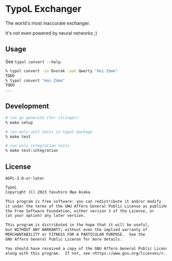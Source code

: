 # TypoL Exchanger

The world's most inaccurate exchanger.

It's not even powered by neural networks ;)


## Usage

See `typol convert --help`.

```zsh
% typol convert -in Dvorak -out Qwerty "Hoi Zäme"
TODO
% typol convert "Hoi Zäme"
TODO
...
```

## Development

```zsh
# run go generate (for stringer)
% make setup
```

```zsh
# run only unit tests in typol package
% make test

# run only integration tests
% make test:integration
```


## License

`AGPL-3.0-or-later`


```txt
TypoL
Copyright (C) 2023 Yasuhiro Яша Asaka

This program is free software: you can redistribute it and/or modify
it under the terms of the GNU Affero General Public License as published by
the Free Software Foundation, either version 3 of the License, or
(at your option) any later version.

This program is distributed in the hope that it will be useful,
but WITHOUT ANY WARRANTY; without even the implied warranty of
MERCHANTABILITY or FITNESS FOR A PARTICULAR PURPOSE.  See the
GNU Affero General Public License for more details.

You should have received a copy of the GNU Affero General Public License
along with this program.  If not, see <https://www.gnu.org/licenses/>.
```
